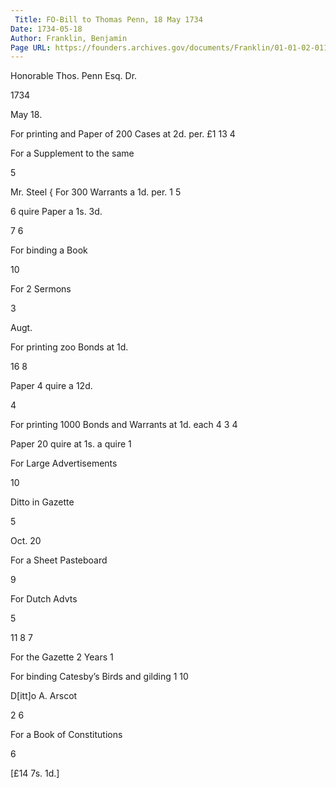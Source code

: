 ```yaml
---
 Title: FO-Bill to Thomas Penn, 18 May 1734
Date: 1734-05-18
Author: Franklin, Benjamin
Page URL: https://founders.archives.gov/documents/Franklin/01-01-02-0113
---
```


Honorable Thos. Penn Esq. Dr.


1734







May 18.

For printing and Paper of 200 Cases at 2d. per.
£1
  13
  4




For a Supplement to the same

  5



Mr. Steel
{
For 300 Warrants a 1d. per.
  1
  5



6 quire Paper a 1s. 3d.

  7
  6


For binding a Book

  10



For 2 Sermons

  3



Augt.

For printing zoo Bonds at 1d.

  16
  8




Paper 4 quire a 12d.

  4





For printing 1000 Bonds and Warrants at 1d. each
  4
  3
  4




Paper 20 quire at 1s. a quire
  1






For Large Advertisements

  10





Ditto in Gazette

  5



Oct. 20

For a Sheet Pasteboard


  9




For Dutch Advts

  5






  11
  8
  7




For the Gazette 2 Years
  1






For binding Catesby’s Birds and gilding
  1
  10





D[itt]o A. Arscot

  2
  6




For a Book of Constitutions

  6






  [£14
  7s.
  1d.]



